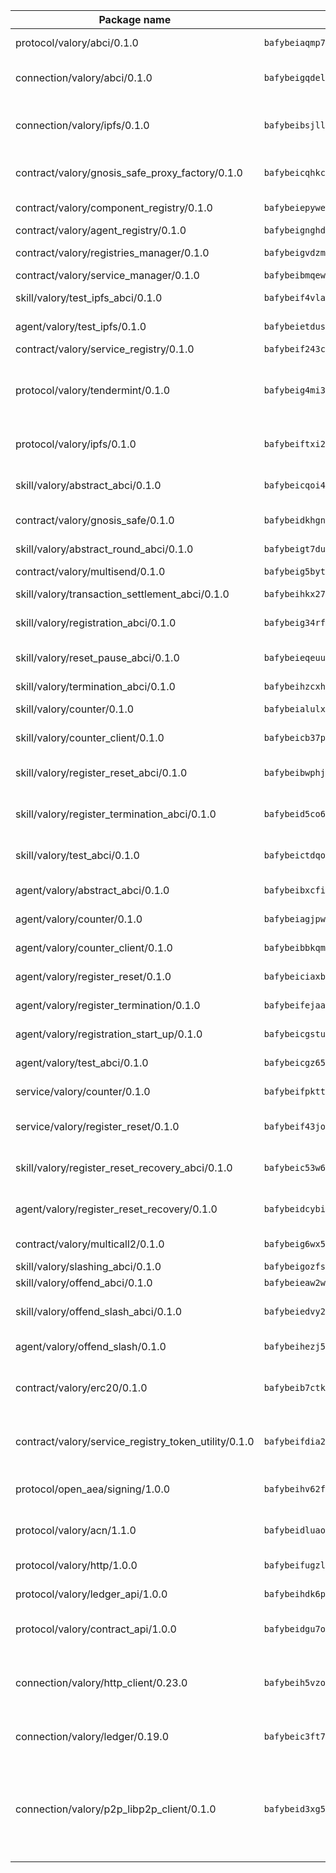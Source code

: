 | Package name                                                  | Package hash                                                  | Description                                                                                                                |
| ------------------------------------------------------------- | ------------------------------------------------------------- | -------------------------------------------------------------------------------------------------------------------------- |
| protocol/valory/abci/0.1.0                                    | `bafybeiaqmp7kocbfdboksayeqhkbrynvlfzsx4uy4x6nohywnmaig4an7u` | A protocol for ABCI requests and responses.                                                                                |
| connection/valory/abci/0.1.0                                  | `bafybeigqdeloqcd23s7tp7wsxxh6twz657bg4c4m4652bmxad3nvkf7qiy` | connection to wrap communication with an ABCI server.                                                                      |
| connection/valory/ipfs/0.1.0                                  | `bafybeibsjllc2l62jvc4gdyv73irldlvbqlslytm4gw6xjvugcp5oylx44` | A connection responsible for uploading and downloading files from IPFS.                                                    |
| contract/valory/gnosis_safe_proxy_factory/0.1.0               | `bafybeicqhkc3dzil43zl2ardqojn2yhiqo4ukxonjrc3njql7gb7qalugm` | Gnosis Safe proxy factory (GnosisSafeProxyFactory) contract                                                                |
| contract/valory/component_registry/0.1.0                      | `bafybeiepywewigowj533f55orx7oys3kk5lgdc247p2267scqfyp4gnqle` | Component registry contract                                                                                                |
| contract/valory/agent_registry/0.1.0                          | `bafybeignghdk7oqvyg722gz66tbuj2vj4vkatguj4b6lf5fqzqxkktcke4` | Agent registry contract                                                                                                    |
| contract/valory/registries_manager/0.1.0                      | `bafybeigvdzmxq2kfizvhwu43vcjlsddkftltv53e5xc7yqnadweari3kqi` | Registries Manager contract                                                                                                |
| contract/valory/service_manager/0.1.0                         | `bafybeibmqewfh5wnayopneyv4vx35n5k7loavzmcazyevntdoskw7vasom` | Service Manager contract                                                                                                   |
| skill/valory/test_ipfs_abci/0.1.0                             | `bafybeif4vladgvcafp2334vzzndzuh27sp547erzzmt2bindzp7xba7p24` | IPFS e2e testing application.                                                                                              |
| agent/valory/test_ipfs/0.1.0                                  | `bafybeietdusde2yilufnvezp6pgbasofkaufv4shzx4hg3ipikh6eninqe` | Agent for testing the ABCI connection.                                                                                     |
| contract/valory/service_registry/0.1.0                        | `bafybeif243cpmw53chrpg5pasme6vi4c5xrnvgqdez3mfeou7ao7thxztu` | Service Registry contract                                                                                                  |
| protocol/valory/tendermint/0.1.0                              | `bafybeig4mi3vmlv5zpbjbfuzcgida6j5f2nhrpedxicmrrfjweqc5r7cra` | A protocol for communication between two AEAs to share tendermint configuration details.                                   |
| protocol/valory/ipfs/0.1.0                                    | `bafybeiftxi2qhreewgsc5wevogi7yc5g6hbcbo4uiuaibauhv3nhfcdtvm` | A protocol specification for IPFS requests and responses.                                                                  |
| skill/valory/abstract_abci/0.1.0                              | `bafybeicqoi4vi6batzd6nrnas32223c6crdoxlb5vdbidyzvjhaimkoyoy` | The abci skill provides a template of an ABCI application.                                                                 |
| contract/valory/gnosis_safe/0.1.0                             | `bafybeidkhgnfaql24j2kub45cevbsd4brqhpkhegjcmyxghcg6uognrpay` | Gnosis Safe (GnosisSafeL2) contract                                                                                        |
| skill/valory/abstract_round_abci/0.1.0                        | `bafybeigt7du2o7agmyty2ks7ebrhklqwpi3ddwxvbnvrbcvcwhsuvpmwsi` | abstract round-based ABCI application                                                                                      |
| contract/valory/multisend/0.1.0                               | `bafybeig5byt5urg2d2bsecufxe5ql7f4mezg3mekfleeh32nmuusx66p4y` | MultiSend contract                                                                                                         |
| skill/valory/transaction_settlement_abci/0.1.0                | `bafybeihkx27d6aayfhb72awi6wee52jbuabchcoqm6kpu74sjcemc23jmi` | ABCI application for transaction settlement.                                                                               |
| skill/valory/registration_abci/0.1.0                          | `bafybeig34rf3gofrf6mzuownvgdetv32fd4ev6g264x4ujvizrjvplbat4` | ABCI application for common apps.                                                                                          |
| skill/valory/reset_pause_abci/0.1.0                           | `bafybeieqeuu5ghwutpky522ionw5sxf7d7tqmwaegfvold2dc4ipej3lha` | ABCI application for resetting and pausing app executions.                                                                 |
| skill/valory/termination_abci/0.1.0                           | `bafybeihzcxh6aiojrbzdfqb75pgbj5ksy7s4fvafvhf37ibcbfx5tjz5nm` | Termination skill.                                                                                                         |
| skill/valory/counter/0.1.0                                    | `bafybeialulxle5lcipvm7gr62wcqsiwlsbtp4l5pkns3ciirovx4q4xbaa` | The ABCI Counter application example.                                                                                      |
| skill/valory/counter_client/0.1.0                             | `bafybeicb37pj26xbknovfox5hwpuh26p3p44uh32tclpj5cwpgvhbmdl4y` | A client for the ABCI counter application.                                                                                 |
| skill/valory/register_reset_abci/0.1.0                        | `bafybeibwphjjbcnhgwuwezgazm6s27wucfftcpprjoloqijlvzg4fqeke4` | ABCI application for dummy skill that registers and resets                                                                 |
| skill/valory/register_termination_abci/0.1.0                  | `bafybeid5co6f3nnkbnzg26bmmbnt57ehbawlu5enbh5b33syhdl7tkpymq` | ABCI application for dummy skill that registers and resets                                                                 |
| skill/valory/test_abci/0.1.0                                  | `bafybeictdqo2b6cg6kg6o5gkirba3tlpu5lygrargugnmkfh2yc4uztjve` | ABCI application for testing the ABCI connection.                                                                          |
| agent/valory/abstract_abci/0.1.0                              | `bafybeibxcfibs4caezo76jf5ydmdj2mujyceizehdh6tuj7d55u4jd3bbe` | The abstract ABCI AEA - for testing purposes only.                                                                         |
| agent/valory/counter/0.1.0                                    | `bafybeiagjpwu5n5npvxzbumxj5kdjs7wxk3ibujxugqljlbledlxxhhv2q` | The ABCI Counter example as an AEA                                                                                         |
| agent/valory/counter_client/0.1.0                             | `bafybeibbkqmoihxh52kohj43riwqpgkijtbzw7vz56muopurqymz6t7v4q` | The ABCI Counter example as an AEA                                                                                         |
| agent/valory/register_reset/0.1.0                             | `bafybeiciaxbzyfqgudtjbe7fqzceivkgvmac3qz352xhluwt5gmp4bmps4` | Register reset to replicate Tendermint issue.                                                                              |
| agent/valory/register_termination/0.1.0                       | `bafybeifejaay572w6tnvqzqtewauildxt7fuiq57lk6i2rse3dya445ylm` | Register terminate to test the termination feature.                                                                        |
| agent/valory/registration_start_up/0.1.0                      | `bafybeicgstuzgl4k6ubtdhyomwv55pqhvfarm7trdfvbgjyx7kdegrlife` | Registration start-up ABCI example.                                                                                        |
| agent/valory/test_abci/0.1.0                                  | `bafybeicgz65yfcxpl64643xv6zpptfpbhhqwfiofcctirzpjxrwa5qjk4e` | Agent for testing the ABCI connection.                                                                                     |
| service/valory/counter/0.1.0                                  | `bafybeifpktttrrabgfsx6kssihlm43434cuhagdcyhhddv3bzlkqsyzkxm` | A set of agents incrementing a counter                                                                                     |
| service/valory/register_reset/0.1.0                           | `bafybeif43jokk3j53arsl66iz7yicowrwtzcxqleecpv4cm55nsykjsddq` | Test and debug tendermint reset mechanism.                                                                                 |
| skill/valory/register_reset_recovery_abci/0.1.0               | `bafybeic53w6zi76sew32cqrl5trlutmptrfyucqhw4lzoa73dehc4ir554` | ABCI application for dummy skill that registers and resets                                                                 |
| agent/valory/register_reset_recovery/0.1.0                    | `bafybeidcybif7je6xxxtjjjkiaowzz7lyfbsbelnuxykjw3k2lfiiswwhq` | Agent to showcase hard reset as a recovery mechanism.                                                                      |
| contract/valory/multicall2/0.1.0                              | `bafybeig6wx5lj3gxmkrxj2zqqbebkbvtrpflt3lqqsubf552fzye7zmwwy` | The MakerDAO multicall2 contract.                                                                                          |
| skill/valory/slashing_abci/0.1.0                              | `bafybeigozfsofb53ner32ez3gryg4x677p2ixrvnx3ib2naepqmkd2ipti` | Slashing skill.                                                                                                            |
| skill/valory/offend_abci/0.1.0                                | `bafybeieaw2wiwrok6qxdcjd24hfj4jbsrbliduc2mkhyinaifseqzyi2le` | Offend ABCI application.                                                                                                   |
| skill/valory/offend_slash_abci/0.1.0                          | `bafybeiedvy2zgprgkyrukb6krs2xdfl27dfh3u5vvd7ga35lhpuxkw7zii` | ABCI application used in order to test the slashing abci                                                                   |
| agent/valory/offend_slash/0.1.0                               | `bafybeihezj5tyneqryjsxqi2qrdlk7uy2mqyuwwrfmznmzt2vdb64k4epq` | Offend and slash to test the slashing feature.                                                                             |
| contract/valory/erc20/0.1.0                                   | `bafybeib7ctk3deleyxayrqvropewefr2muj4kcqe3t3wscak25bjmxnqwe` | The scaffold contract scaffolds a contract to be implemented by the developer.                                             |
| contract/valory/service_registry_token_utility/0.1.0          | `bafybeifdia2y5546tvk6xzxeaqzf2n5n7dutj2hdzbgenxohaqhjtnjqm4` | The scaffold contract scaffolds a contract to be implemented by the developer.                                             |
| protocol/open_aea/signing/1.0.0                               | `bafybeihv62fim3wl2bayavfcg3u5e5cxu3b7brtu4cn5xoxd6lqwachasi` | A protocol for communication between skills and decision maker.                                                            |
| protocol/valory/acn/1.1.0                                     | `bafybeidluaoeakae3exseupaea4i3yvvk5vivyt227xshjlffywwxzcxqe` | The protocol used for envelope delivery on the ACN.                                                                        |
| protocol/valory/http/1.0.0                                    | `bafybeifugzl63kfdmwrxwphrnrhj7bn6iruxieme3a4ntzejf6kmtuwmae` | A protocol for HTTP requests and responses.                                                                                |
| protocol/valory/ledger_api/1.0.0                              | `bafybeihdk6psr4guxmbcrc26jr2cbgzpd5aljkqvpwo64bvaz7tdti2oni` | A protocol for ledger APIs requests and responses.                                                                         |
| protocol/valory/contract_api/1.0.0                            | `bafybeidgu7o5llh26xp3u3ebq3yluull5lupiyeu6iooi2xyymdrgnzq5i` | A protocol for contract APIs requests and responses.                                                                       |
| connection/valory/http_client/0.23.0                          | `bafybeih5vzo22p2umhqo52nzluaanxx7kejvvpcpdsrdymckkyvmsim6gm` | The HTTP_client connection that wraps a web-based client connecting to a RESTful API specification.                        |
| connection/valory/ledger/0.19.0                               | `bafybeic3ft7l7ca3qgnderm4xupsfmyoihgi27ukotnz7b5hdczla2enya` | A connection to interact with any ledger API and contract API.                                                             |
| connection/valory/p2p_libp2p_client/0.1.0                     | `bafybeid3xg5k2ol5adflqloy75ibgljmol6xsvzvezebsg7oudxeeolz7e` | The libp2p client connection implements a tcp connection to a running libp2p node as a traffic delegate to send/receive envelopes to/from agents in the DHT. |

